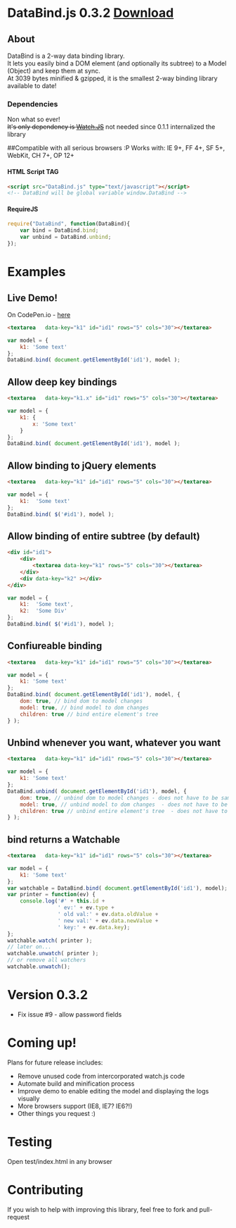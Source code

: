 # DataBind.js 0.3.2 [Download](https://github.com/grnadav/databind/archive/0.3.2.zip)

## About

DataBind is a 2-way data binding library.  
It lets you easily bind a DOM element (and optionally its subtree) to a Model (Object) and keep them at sync.  
At 3039 bytes minified & gzipped, it is the smallest 2-way binding library available to date!

### Dependencies
Non what so ever!  
~~It's only dependency is [Watch.JS](https://github.com/melanke/Watch.JS)~~ not needed since 0.1.1 internalized the library

##Compatible with all serious browsers :P
Works with: IE 9+, FF 4+, SF 5+, WebKit, CH 7+, OP 12+

#### HTML Script TAG
```html
<script src="DataBind.js" type="text/javascript"></script>
<!-- DataBind will be global variable window.DataBind -->
```

#### RequireJS
```javascript
require("DataBind", function(DataBind){
    var bind = DataBind.bind;
    var unbind = DataBind.unbind;
});
```

# Examples

## Live Demo!
On CodePen.io - [here](http://codepen.io/grnadav/pen/ptJKg)

```html
<textarea   data-key="k1" id="id1" rows="5" cols="30"></textarea>
```

```javascript
var model = {
    k1: 'Some text'
};
DataBind.bind( document.getElementById('id1'), model );
```

## Allow deep key bindings
```html
<textarea   data-key="k1.x" id="id1" rows="5" cols="30"></textarea>
```

```javascript
var model = {
    k1: {
        x: 'Some text'
    }
};
DataBind.bind( document.getElementById('id1'), model );
```

## Allow binding to jQuery elements
```html
<textarea   data-key="k1" id="id1" rows="5" cols="30"></textarea>
```

```javascript
var model = {
    k1:  'Some text'
};
DataBind.bind( $('#id1'), model );
```

## Allow binding of entire subtree (by default)
```html
<div id="id1">
    <div>
        <textarea data-key="k1" rows="5" cols="30"></textarea>    
    </div>
    <div data-key="k2" ></div>
</div>
```

```javascript
var model = {
    k1:  'Some text',
    k2:  'Some Div'
};
DataBind.bind( $('#id1'), model );
```

## Confiureable binding
```html
<textarea   data-key="k1" id="id1" rows="5" cols="30"></textarea>
```

```javascript
var model = {
    k1: 'Some text'
};
DataBind.bind( document.getElementById('id1'), model, {
    dom: true, // bind dom to model changes
    model: true, // bind model to dom changes
    children: true // bind entire element's tree
} );
```

## Unbind whenever you want, whatever you want
```html
<textarea   data-key="k1" id="id1" rows="5" cols="30"></textarea>
```

```javascript
var model = {
    k1: 'Some text'
};
DataBind.unbind( document.getElementById('id1'), model, {
    dom: true, // unbind dom to model changes - does not have to be same as given to 'bind'
    model: true, // unbind model to dom changes  - does not have to be same as given to 'bind'
    children: true // unbind entire element's tree  - does not have to be same as given to 'bind'
} );
```

## bind returns a Watchable
```html
<textarea   data-key="k1" id="id1" rows="5" cols="30"></textarea>
```

```javascript
var model = {
    k1: 'Some text'
};
var watchable = DataBind.bind( document.getElementById('id1'), model);
var printer = function(ev) {
    console.log('#' + this.id + 
                ' ev:' + ev.type + 
                ' old val:' + ev.data.oldValue +
                ' new val:' + ev.data.newValue +
                ' key:' + ev.data.key);
};
watchable.watch( printer );
// later on...
watchable.unwatch( printer );
// or remove all watchers
watchable.unwatch();
```

# Version 0.3.2
* Fix issue #9 - allow password fields

# Coming up!
Plans for future release includes:
* Remove unused code from intercorporated watch.js code
* Automate build and minification process
* Improve demo to enable editing the model and displaying the logs visually
* More browsers support (IE8, IE7? IE6?!)
* Other things you request :)

# Testing
Open test/index.html in any browser

# Contributing
If you wish to help with improving this library, feel free to fork and pull-request
